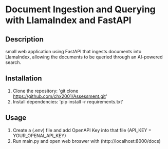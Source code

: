 # Document Ingestion and Querying with LlamaIndex and FastAPI

## Description

small web application using FastAPI that ingests documents into LlamaIndex, allowing the documents to be queried through an AI-powered search.

## Installation

1. Clone the repository: 'git clone https://github.com/chx2001/Assessment.git'
2. Install dependencies: 'pip install -r requirements.txt'

## Usage

1. Create a (.env) file and add OpenAPI Key into that file (API_KEY = YOUR_OPENAI_API_KEY)
2. Run main.py and open web broswer with (http://localhost:8000/docs)
